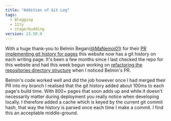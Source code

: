 ```yaml
---
title: "Addition of Git Log"
tags:
  - Blogging
  - 11ty
  - stage/budding
version: 23.50.0
---
```


With a huge thank-you to Belmin Began([@MaNemoj01](https://github.com/MaNemoj01)) for their [PR implementing git history for pages](https://github.com/photogabble/website/pull/302) this website now has a git history on each writing page. It's been a few months since I last checked the repo for this website and had this week begun working on [refactoring the repositories directory structure](https://github.com/photogabble/website/issues/304) when I noticed Belmin's PR.

Belmin's code worked well and did the job however once I had merged their PR into my branch I realised that the git history added about 100ms to each page's build time. With 800+ pages that soon adds up and while it doesn't necessarily matter during deployment you really notice when developing locally. I therefore added a cache which is keyed by the current git commit hash, that way the history is parsed once each time I make a commit. I find this an acceptable middle-ground.
